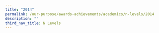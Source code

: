 ```yaml
---
title: "2014"
permalink: /our-purpose/awards-achievements/academics/n-levels/2014
description: ""
third_nav_title: N Levels
---
```

